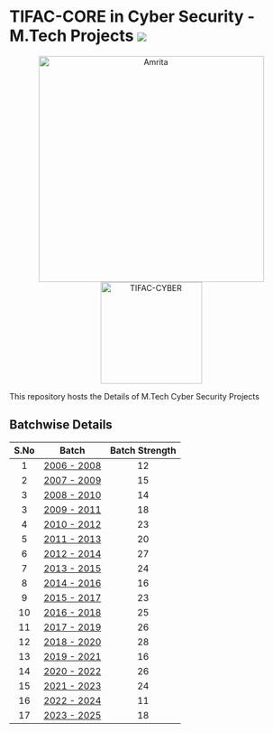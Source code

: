 #  TIFAC-CORE in Cyber Security - M.Tech Projects ![](https://img.shields.io/badge/-Live-brightgreen)

<p align="center">
    <img src="https://amrita-tifac-cyber-blockchain.github.io/Amrita-TIFAC-Cyber-Blockchain/AVV_PNG.png" alt ="Amrita" width="400" />
    <img src="https://amrita-tifac-cyber-blockchain.github.io/Amrita-TIFAC-Cyber-Blockchain/TIFAC-CORE_in_Cyber_Security.png" alt ="TIFAC-CYBER" width="180" />
</p> 

This repository hosts the Details of M.Tech Cyber Security Projects

## Batchwise Details

| S.No |          Batch            | Batch Strength | 
|:----:|:-------------------------:|:------------------:|
|  1   | [2006 - 2008](batch/2006-08) |       12        |  
|  2   | [2007 - 2009](batch/2007-09) |       15        |  
|  3   | [2008 - 2010](batch/2008-10) |       14        | 
|  3   | [2009 - 2011](batch/2009-11) |       18        |  
|  4   | [2010 - 2012](batch/2010-12) |       23        |  
|  5   | [2011 - 2013](batch/2011-13) |       20        |  
|  6   | [2012 - 2014](batch/2012-14) |       27        |  
|  7   | [2013 - 2015](batch/2013-15) |       24        |  
|  8   | [2014 - 2016](batch/2014-16) |       16        |  
|  9   | [2015 - 2017](batch/2015-17) |       23        |  
|  10  | [2016 - 2018](batch/2016-18) |       25        |  
|  11  | [2017 - 2019](batch/2017-19) |       26        |  
|  12  | [2018 - 2020](batch/2018-20) |       28        |  
|  13  | [2019 - 2021](batch/2019-21) |       16        |  
|  14  | [2020 - 2022](batch/2020-22) |       26        |  
|  15  | [2021 - 2023](batch/2021-23) |       24        | 
|  16  | [2022 - 2024](batch/2022-24) |       11        |  
|  17  | [2023 - 2025](batch/2023-25) |       18        |  
